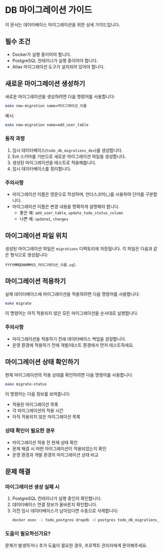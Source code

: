 # DB 마이그레이션 가이드

이 문서는 데이터베이스 마이그레이션을 위한 상세 가이드입니다.

## 필수 조건

- Docker가 실행 중이어야 합니다.
- PostgreSQL 컨테이너가 실행 중이어야 합니다.
- Atlas 마이그레이션 도구가 설치되어 있어야 합니다.

## 새로운 마이그레이션 생성하기

새로운 마이그레이션을 생성하려면 다음 명령어를 사용합니다:

```bash
make new-migration name=마이그레이션_이름
```

예시:
```bash
make new-migration name=add_user_table
```

### 동작 과정

1. 임시 데이터베이스(`todo_db_migrations_dev`)를 생성합니다.
2. Ent 스키마를 기반으로 새로운 마이그레이션 파일을 생성합니다.
3. 생성된 마이그레이션을 테스트로 적용해봅니다.
4. 임시 데이터베이스를 정리합니다.

### 주의사항

- 마이그레이션 이름은 영문으로 작성하며, 언더스코어(_)를 사용하여 단어를 구분합니다.
- 마이그레이션 이름은 변경 내용을 명확하게 설명해야 합니다.
  - 좋은 예: `add_user_table`, `update_todo_status_column`
  - 나쁜 예: `update1`, `changes`

## 마이그레이션 파일 위치

생성된 마이그레이션 파일은 `migrations` 디렉토리에 저장됩니다. 각 파일은 다음과 같은 형식으로 생성됩니다:
```
YYYYMMDDHHMMSS_마이그레이션_이름.sql
```

## 마이그레이션 적용하기

실제 데이터베이스에 마이그레이션을 적용하려면 다음 명령어를 사용합니다:

```bash
make migrate
```

이 명령어는 아직 적용되지 않은 모든 마이그레이션을 순서대로 실행합니다.

### 주의사항
- 마이그레이션을 적용하기 전에 데이터베이스 백업을 권장합니다.
- 운영 환경에 적용하기 전에 개발/테스트 환경에서 먼저 테스트하세요.

## 마이그레이션 상태 확인하기

현재 마이그레이션의 적용 상태를 확인하려면 다음 명령어를 사용합니다:

```bash
make migrate-status
```

이 명령어는 다음 정보를 보여줍니다:
- 적용된 마이그레이션 목록
- 각 마이그레이션의 적용 시간
- 아직 적용되지 않은 마이그레이션 목록

### 상태 확인이 필요한 경우
- 마이그레이션 적용 전 현재 상태 확인
- 문제 해결 시 어떤 마이그레이션이 적용되었는지 확인
- 운영 환경과 개발 환경의 마이그레이션 상태 비교

## 문제 해결

### 마이그레이션 생성 실패 시

1. PostgreSQL 컨테이너가 실행 중인지 확인합니다.
2. 데이터베이스 연결 정보가 올바른지 확인합니다.
3. 이전 임시 데이터베이스가 남아있다면 수동으로 삭제합니다:
   ```bash
   docker exec -i todo_postgres dropdb -U postgres todo_db_migrations_dev
   ```

### 도움이 필요하신가요?

문제가 발생하거나 추가 도움이 필요한 경우, 프로젝트 관리자에게 문의해주세요.

